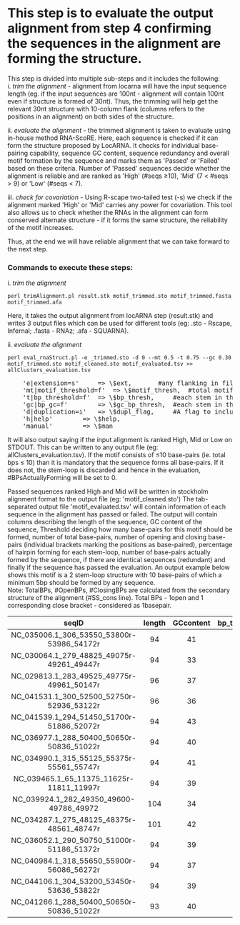 # This step is to evaluate the output alignment from step 4 confirming the sequences in the alignment are forming the structure.

This step is divided into multiple sub-steps and it includes the following:  
i. _trim the alignment_ - alignment from locarna will have the input sequence length (eg. if the input sequences are 100nt - alignment will contain 100nt even if structure is formed of 30nt). Thus, the trimming will help get the relevant 30nt structure with 10-column flank (columns refers to the positions in an alignment) on both sides of the structure.  

ii.  _evaluate the alignment_ - the trimmed alignment is taken to evaluate using in-house method RNA-ScoRE. Here, each sequence is checked if it can form the structure proposed by LocARNA. It checks for individual base-pairing capability, sequence GC content, sequence redundancy and overall motif formation by the sequence and marks them as 'Passed' or 'Failed' based on these criteria. Number of 'Passed' sequences decide whether the alignment is reliable and are ranked as 'High' (#seqs ≥10), 'Mid' (7 < #seqs > 9) or 'Low' (#seqs < 7).  

iii. _check for covariation_ - Using R-scape two-tailed test (-s) we check if the alignment marked 'High' or 'Mid' carries any power for covariation. This tool also allows us to check whether the RNAs in the alignment can form conserved alternate structure - if it forms the same structure, the reliability of the motif increases.  

Thus, at the end we will have reliable alignment that we can take forward to the next step.  

### Commands to execute these steps:
i. _trim the alignment_

	perl trimAlignment.pl result.stk motif_trimmed.sto motif_trimmed.fasta motif_trimmed.afa

Here, it takes the output alignment from locARNA step (result.stk) and writes 3 output files which can be used for different tools (eg: .sto - Rscape, Infernal; .fasta - RNAz; .afa - SQUARNA).  

ii. _evaluate the alignment_

	perl eval_rnaStruct.pl -e _trimmed.sto -d 0 --mt 0.5 -t 0.75 --gc 0.30 motif_trimmed.sto motif_cleaned.sto motif_evaluated.tsv >> allClusters_evaluation.tsv

<pre>
	'e|extension=s'		=> \$ext, 		#any flanking in filename that should be replaced. mandatory to remove .sto from extension - to obtain clean output filename (Here, in this example '_trimmed.sto' from input filename (motif_trimmed.sto) has to be removed.
	'mt|motif_threshold=f'	=> \$motif_thresh, 	#total motif threshold [0.0-1.0] => set to 0.5 for evaluation/cleaning step (column labeled bp_threshold in output file)
	't|bp_threshold=f'	=> \$bp_thresh, 	#each stem in the motif should have x% of base-pairs [0.0-1.0] => set to 0.75 for evaluation/cleaning step. (column labeled HairpinBPs_per in output file)
	'gc|bp_gc=f'		=> \$gc_bp_thresh, 	#each stem in the motif should have x% of GC/CG base-pairs [0.0-1.0] -> set to 0.30
	'd|duplication=i'	=> \$dupl_flag,		#A flag to include duplications in the alignment and all the calculations: 0: duplications OFF - removes duplicationsand 1: duplications ON, retains duplications in the alignment
	'h|help'		=> \$help,
	'manual'		=> \$man
</pre>

It will also output saying if the input alignment is ranked High, Mid or Low on STDOUT. This can be written to any output file (eg: allClusters_evaluation.tsv). If the motif consists of ≤10 base-pairs (ie. total bps ≤ 10) than it is mandatory that the sequence forms all base-pairs. If it does not, the stem-loop is discarded and hence in the evaluation, #BPsActuallyForming will be set to 0.

Passed sequences ranked High and Mid will be written in stockholm alignment format to the output file (eg: 'motif_cleaned.sto')
The tab-separated output file 'motif_evaluated.tsv' will contain information of each sequence in the alignment has passed or failed. The output will contain columns describing the length of the sequence, GC content of the sequence, Threshold deciding how many base-pairs for this motif should be formed, number of total base-pairs, number of opening and closing base-pairs (individual brackets marking the positions as base-paired), percentage of hairpin forming for each stem-loop, number of base-pairs actually formed by the sequence, if there are identical sequences (redundant) and finally if the sequence has passed the evaluation. An output example below shows this motif is a 2 stem-loop structure with 10 base-pairs of which a minimum 5bp should be formed by any sequence.  
Note: TotalBPs, #OpenBPs, #ClosingBPs are calculated from the secondary structure of the alignment (#SS_cons line). Total BPs - 1open and 1 corresponding close bracket - considered as 1basepair. 

| seqID| length | GCcontent | bp_threshold | TotalBPs | #OpenBPs | #ClosingBPs | HairpinBPs_per | #BPsActuallyForming| RedundantRNAcandidates|Evaluation
|:-------------------------------------------:|:------:|:---------:|:------------:|:--------:|:--------:|:-----------:|:--------------:|:--------------------:|:-----------------------------------------:|:--------:|
| NC_035006.1_306_53550_53800r-53986_54172r|94|41|5|10|10|10|60.00,100.00,|5||Passed
| NC_030064.1_279_48825_49075r-49261_49447r|94|33|5|10|10|10|60.00,60.00,|0||Fail
| NC_029813.1_283_49525_49775r-49961_50147r|96|37|5|10|10|10|40.00,60.00,|0||Fail
| NC_041531.1_300_52500_52750r-52936_53122r|96|36|5|10|10|10|60.00,40.00,|0||Fail
| NC_041539.1_294_51450_51700r-51886_52072r|94|43|5|10|10|10|100.00,100.00,|10||Passed
| NC_036977.1_288_50400_50650r-50836_51022r|94|40|5|10|10|10|80.00,100.00,|9||Passed
| NC_034990.1_315_55125_55375r-55561_55747r|94|41|5|10|10|10|80.00,100.00,|9||Passed
| NC_039465.1_65_11375_11625r-11811_11997r|94|39|5|10|10|10|100.00,100.00,|10||Passed
| NC_039924.1_282_49350_49600-49786_49972|104|34|5|10|10|10|80.00,60.00,|4||Fail
| NC_034287.1_275_48125_48375r-48561_48747r|101|42|5|10|8|10|40.00,0.00,|0||Fail
| NC_036052.1_290_50750_51000r-51186_51372r|94|39|5|10|10|10|100.00,100.00,|10||Passed
| NC_040984.1_318_55650_55900r-56086_56272r|94|37|5|10|10|10|80.00,100.00,|9|NC_035566.1_301_52675_52925r-53111_53297r|Passed
| NC_044106.1_304_53200_53450r-53636_53822r|94|39|5|10|10|10|100.00,100.00,|10||Passed
| NC_041266.1_288_50400_50650r-50836_51022r|93|40|5|10|10|10|80.00,80.00,|8||Passed

